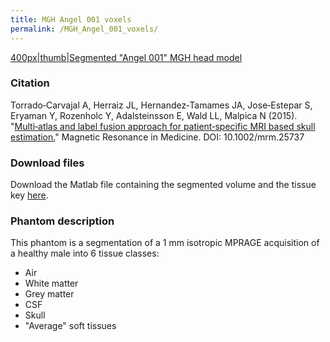 ```yaml
---
title: MGH Angel 001 voxels
permalink: /MGH_Angel_001_voxels/
---
```


<a href="/File:Angel001.jpeg" class="wikilink"
title="400px|thumb|Segmented &quot;Angel 001&quot; MGH head model">400px|thumb|Segmented
"Angel 001" MGH head model</a>

### Citation

Torrado‐Carvajal A, Herraiz JL, Hernandez‐Tamames JA, Jose‐Estepar S,
Eryaman Y, Rozenholc Y, Adalsteinsson E, Wald LL, Malpica N (2015).
"[Multi‐atlas and label fusion approach for patient‐specific MRI based
skull
estimation.](http://onlinelibrary.wiley.com/doi/10.1002/mrm.25737/abstract?userIsAuthenticated=false&deniedAccessCustomisedMessage=)"
Magnetic Resonance in Medicine. DOI: 10.1002/mrm.25737

### Download files

Download the Matlab file containing the segmented volume and the tissue
key
[here](https://phantoms.martinos.org/images/2/2f/Angel001_VOXEL.zip).

### Phantom description

This phantom is a segmentation of a 1 mm isotropic MPRAGE acquisition of
a healthy male into 6 tissue classes:

- Air
- White matter
- Grey matter
- CSF
- Skull
- "Average" soft tissues